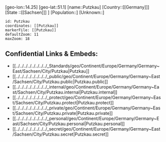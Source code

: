 ﻿---
location: [51.1,14.25]
mapzoom: [7,12] 
mapmarker: city 
type: City
tags:
- geo/City


SpocWebEntityId: 33557
isDeleted: false
confidential: public

---
[geo-lon::14.25]
[geo-lat::51.1]
[name::Putzkau]
[Country::[[Germany]]]
[State ::[[Sachsen]]] ]
[Population::]
[Unknown::]


```leaflet
id: Putzkau
coordinates: [[Putzkau]]
markerFile: [[Putzkau]]
defaultZoom: 11 
maxZoom: 18
```


## Confidential Links & Embeds: 
- [[../../../../../../../../_Standards/geo/Continent/Europe/Germany/Germany~East/Sachsen/City/Putzkau|Putzkau]] 
- [[../../../../../../../../_public/geo/Continent/Europe/Germany/Germany~East/Sachsen/City/Putzkau.public|Putzkau.public]] 
- [[../../../../../../../../_internal/geo/Continent/Europe/Germany/Germany~East/Sachsen/City/Putzkau.internal|Putzkau.internal]] 
- [[../../../../../../../../_protect/geo/Continent/Europe/Germany/Germany~East/Sachsen/City/Putzkau.protect|Putzkau.protect]] 
- [[../../../../../../../../_private/geo/Continent/Europe/Germany/Germany~East/Sachsen/City/Putzkau.private|Putzkau.private]] 
- [[../../../../../../../../_personal/geo/Continent/Europe/Germany/Germany~East/Sachsen/City/Putzkau.personal|Putzkau.personal]] 
- [[../../../../../../../../_secret/geo/Continent/Europe/Germany/Germany~East/Sachsen/City/Putzkau.secret|Putzkau.secret]] 
